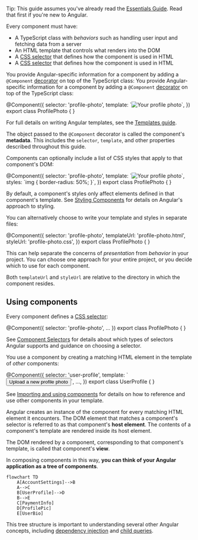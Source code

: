 <docs-decorative-header title="Anatomy of a component" imgSrc="assets/images/components.svg"> <!-- markdownlint-disable-line -->
</docs-decorative-header>

Tip: This guide assumes you've already read the [Essentials Guide](essentials). Read that first if you're new to Angular.

Every component must have:

* A TypeScript class with _behaviors_ such as handling user input and fetching data from a server
* An HTML template that controls what renders into the DOM
* A [CSS selector](https://developer.mozilla.org/en-US/docs/Learn/CSS/Building_blocks/Selectors) that defines how the component is used in HTML
* A [CSS selector](https://developer.mozilla.org/en-US/docs/Learn/CSS/Building_blocks/Selectors) that defines how the component is used in HTML

You provide Angular-specific information for a component by adding a `@Component` [decorator](https://www.typescriptlang.org/docs/handbook/decorators.html) on top of the TypeScript class:
You provide Angular-specific information for a component by adding a `@Component` [decorator](https://www.typescriptlang.org/docs/handbook/decorators.html) on top of the TypeScript class:

<docs-code language="ts" highlight="[1, 2, 3, 4]">
@Component({
  selector: 'profile-photo',
  template: `<img src="profile-photo.jpg" alt="Your profile photo">`,
})
export class ProfilePhoto { }
</docs-code>

For full details on writing Angular templates, see the [Templates guide](guide/templates).

The object passed to the `@Component` decorator is called the component's **metadata**. This includes the `selector`, `template`, and other properties described throughout this guide.

Components can optionally include a list of CSS styles that apply to that component's DOM:

<docs-code language="ts" highlight="[4]">
@Component({
  selector: 'profile-photo',
  template: `<img src="profile-photo.jpg" alt="Your profile photo">`,
  styles: `img { border-radius: 50%; }`,
})
export class ProfilePhoto { }
</docs-code>

By default, a component's styles only affect elements defined in that component's template. See [Styling Components](guide/components/styling) for details on Angular's approach to styling.

You can alternatively choose to write your template and styles in separate files:

<docs-code language="ts" highlight="[3, 4]">
@Component({
  selector: 'profile-photo',
  templateUrl: 'profile-photo.html',
  styleUrl: 'profile-photo.css',
})
export class ProfilePhoto { }
</docs-code>

This can help separate the concerns of _presentation_ from _behavior_ in your project. You can choose one approach for your entire project, or you decide which to use for each component.

Both `templateUrl` and `styleUrl` are relative to the directory in which the component resides.

## Using components

Every component defines a [CSS selector](https://developer.mozilla.org/en-US/docs/Learn/CSS/Building_blocks/Selectors):

<docs-code language="ts" highlight="[2]">
@Component({
  selector: 'profile-photo',
  ...
})
export class ProfilePhoto { }
</docs-code>

See [Component Selectors](guide/components/selectors) for details about which types of selectors Angular supports and guidance on choosing a selector.

You use a component by creating a matching HTML element in the template of _other_ components:

<docs-code language="ts" highlight="[4]">
@Component({
  selector: 'user-profile',
  template: `
    <profile-photo />
    <button>Upload a new profile photo</button>`,
  ...,
})
export class UserProfile { }
</docs-code>

See [Importing and using components](guide/components/importing) for details on how to reference and use other components in your template.

Angular creates an instance of the component for every matching HTML element it encounters. The DOM element that matches a component's selector is referred to as that component's **host element**. The contents of a component's template are rendered inside its host element.

The DOM rendered by a component, corresponding to that component's template, is called that
component's **view**.

In composing components in this way, **you can think of your Angular application as a tree of components**.

```mermaid
flowchart TD
    A[AccountSettings]-->B
    A-->C
    B[UserProfile]-->D
    B-->E
    C[PaymentInfo]
    D[ProfilePic]
    E[UserBio]
```

This tree structure is important to understanding several other Angular concepts, including [dependency injection](guide/di) and [child queries](guide/components/queries).
